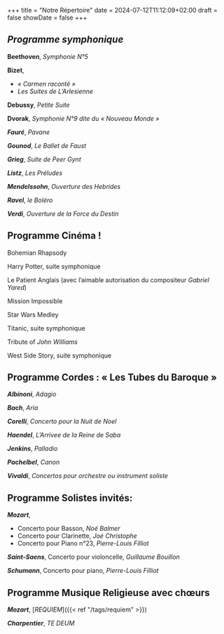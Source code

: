 +++
title = "Notre Répertoire"
date = 2024-07-12T11:12:09+02:00
draft = false
showDate = false
+++

## *Programme symphonique*

**Beethoven**, *Symphonie N°5*

**Bizet**,
  - *« Carmen raconté »*
  - *Les Suites de L’Arlesienne*

**Debussy**, *Petite Suite*

**Dvorak**, *Symphonie N°9 dite du « Nouveau Monde »*

***Fauré***, *Pavane*

***Gounod***, *Le Ballet de Faust*

***Grieg***, *Suite de Peer Gynt*

***Listz***, *Les Préludes*

***Mendelssohn***, *Ouverture des Hebrides*

***Ravel***, *le Boléro*

***Verdi***, *Ouverture de la Force du Destin*

## Programme Cinéma !

Bohemian Rhapsody

Harry Potter, suite symphonique

Le Patient Anglais (avec l’aimable autorisation du compositeur *Gabriel Yared*)  

Mission Impossible

Star Wars Medley

Titanic, suite symphonique

Tribute of *John Williams*

West Side Story, suite symphonique


## Programme Cordes : « Les Tubes du Baroque »

***Albinoni***, *Adagio*

***Bach***, *Aria*

***Corelli***, *Concerto pour la Nuit de Noel*

***Haendel***, *L’Arrivee de la Reine de Saba*

***Jenkins***, *Palladio*

***Pachelbel***, *Canon*

***Vivaldi***, *Concertos pour orchestre ou instrument soliste*

## Programme Solistes invités:

***Mozart***,
  - Concerto pour Basson, *Noé Balmer*
  - Concerto pour Clarinette, *Joé Christophe*
  - Concerto pour Piano n°23, *Pierre-Louis Filliot*

***Saint-Saens***, Concerto pour violoncelle, *Guillaume Bouillon*

***Schumann***, Concerto pour piano, *Pierre-Louis Filliot*

## Programme Musique Religieuse avec chœurs


***Mozart***, [*REQUIEM*]({{< ref "/tags/requiem" >}})  

***Charpentier***, *TE DEUM*
